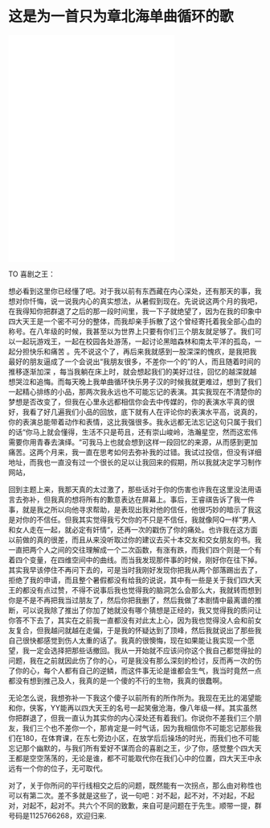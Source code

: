 #          这是为一首只为章北海单曲循环的歌
<iframe frameborder="no" border="0" marginwidth="0" marginheight="0" width=330 height=450 src="//music.163.com/outchain/player?type=1&id=75641131&auto=1&height=430"></iframe>

 TO 喜剧之王：

​       想必看到这里你已经懂了吧。对于我以前有东西藏在内心深处，还有那天的事，我想对你忏悔，说一说我内心的真实想法，从暑假到现在。
​      先说说这两个月的我吧，在我得知你把群退了之后的那一段时间里，我一下子就绝望了，因为在我的印象中四大天王是一个密不可分的整体，而我却亲手拆散了这个曾经寄托着我全部心血的称号。在八年级的时候，我甚至以为世界上只要有你们三个朋友就足够了。我们可以一起玩游戏王，一起在校园各处游荡，一起讨论黑暗森林和南太平洋的孤岛，一起分担快乐和痛苦 。先不说这个了，再后来我就感到一股深深的愧疚，是我把我最好的朋友逼成了一个会说出“我朋友很多，不差你一个的”的人，而且随着时间的推移逐渐加深 ，每当我躺在床上时，就会想起我们的美好过往，回忆的越深就越想哭泣和追悔。而每天晚上我单曲循环快乐男子汉的时候我就更难过，想到了我们一起精心排练的小品，那两次我永远也不可能忘记的表演。其实我现在不清楚你的梦想是否改变了，但我在心里永远都相信你会去中传媒的，你的表演水平真的很好，我看了好几遍我们小品的回放，底下就有人在评论你的表演水平高，说真的，你的表演总能带着动作和表情，这比我强很多。我永远都无法忘记这句只属于我们的话“你马上就会懂得，生活不只是苟且，还有崇山峻岭，浩瀚星空，然而这宏伟需要你用青春去演绎。“可我马上也就会想到这样一段回忆的来源，从而感到更加痛苦。这两个月来，我一直在思考如何去弥补我的过错。我试过投信，但没有详细地址，而我也一直没有过一个很长的足以让我回来的假期，所以我就决定学习制作网站，

​     回到主题上来，我那天真的太过激了，那些话对于你的伤害也许我在这里没法用语言去弥补，但我真的想将所有的歉意表达在屏幕上。事后，王睿祺告诉了我一件事，就是我之所以向他寻求帮助，是表现出我对他的信任，他很巧妙的暗示了我这是对你的不信任。但我其实觉得我亏欠你的不只是不信任，我就像阿Q一样”男人和女人走在一起，就必定有奸情“，还再一次的戳伤了你的痛处。也许我在这方面以前做的真的很差，而且从来没听取过你的建议去买十本交友和交女朋友的书。我一直把两个人之间的交往理解成一个二次函数，有涨有跌，而我们四个则是一个有着四个变量，在四维空间中的曲线。而当我发现那件事的时候，刚好你在往下掉。其实我早该停住不再问下去的，可是当时我刚好发现你把我从两个部落踢出去了，拒绝了我的申请，而且整个暑假都没有给我的说说，其中有一些是关于我们四大天王的都没有点过赞，不得不说事后我也觉得我的脑洞怎么会那么大，我就转而想到你是不是不再把我当过朋友了，然后你把我删了，然后我做了本剧情中最离谱的推断，可以说我除了推出了你加了她就没有哪个猜想是正经的，我又觉得我的质问让你答不下去了，其实在之前我一直都没有对此太上心，因为我也觉得没人会和前女友复合，但我越问就越在走偏，于是我的怀疑达到了顶峰，然后我就说出了那些我自己很快都感觉到伤人太重的话了。我真的很懊悔，现在如果能让我实现一个愿望，我一定会选择把那些话撤回。我从一开始就不应该问你这个我自己都觉得扯的问题，我在之前就因此伤了你的心，可是我没有那么深刻的检讨，反而再一次的伤了你的心，每个人都有自己的逆鳞，而这件事无论是谁都会生气，我当时竟然一点都没有想到推己及人，我真的是一个傻的不行的生物，我真的很蠢啊。

  无论怎么说，我想弥补一下我这个傻子以前所有的所作所为。我现在无比的渴望能和你，侠客，YY能再以四大天王的名号一起笑傲沧海，像八年级一样。其实虽然你把群退了，但我一直认为其实你的内心深处还有着我们。你说你不差我们三个朋友，我们三个也不差你一个，那肯定是一时气话，因为我相信你不可能忘记那些我们在180，在体育课，在东七旁边小区，在放学后后操场的时光，而我们也不可能忘记那个幽默的，与我们所有爱好不谋而合的喜剧之王，少了你，感觉整个四大天王都是空空荡荡的，无论是谁，都不可能取代你在我们心中的位置，四大天王中永远有一个你的位子，无可取代。

  对了，关于你所问的平行线相交之后的问题，既然能有一次拐点，那么由对称性也可以有第二次。差不多就是这些了，说一句吧：对不起，起不对，不对起，不起对，对起不，起对不。共六个不同的致歉，来自可是问题在于先生。顺带一提，群号码是1125766268，欢迎归来.


